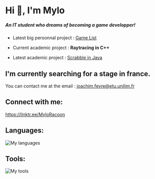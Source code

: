 # Hi 👋, I'm Mylo
##### An IT student who dreams of becoming a game developper!

- Latest big personnal project : [Game List](https://github.com/MyloRaccoon/game-list)

- Current academic project : **Raytracing in C++**

- Latest academic project : [Scrabble in Java](https://github.com/ntilleul/scrabble)

## I'm currently searching for a stage in france.
You can contact me at the email : joachim.fevre@etu.unilim.fr

## Connect with me:
https://linktr.ee/MyloRacoon


## Languages:
![My languages](https://skillicons.dev/icons?i=python,rust,java,kotlin,cpp,c,bash,php,html,css,javascript)

## Tools:
![My tools](https://skillicons.dev/icons?i=godot,sublime,vscode,discord,github,git,windows,linux)
